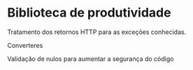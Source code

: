# Biblioteca de produtividade

Tratamento dos retornos HTTP para as exceções conhecidas.

Converteres

Validação de nulos para aumentar a segurança do código